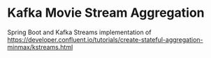 # Kafka Movie Stream Aggregation

Spring Boot and Kafka Streams implementation of https://developer.confluent.io/tutorials/create-stateful-aggregation-minmax/kstreams.html
